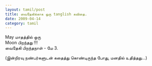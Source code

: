 ```yaml
---
layout: tamil/post
title: வைதேகிக்காக ஒரு tanglish கவிதை.
date: 2009-04-14
category: tamil
---
```

<p>
May மாதத்தில் ஒரு <br />
Moon பிறந்தது !!! <br />
வைதேகி பிறந்தநாள் - மே 3.
</p>
(இன்றிரவு நண்பர்களுடன் கதைத்து கொண்டிருந்த போது, மனதில் உதித்தது...)
